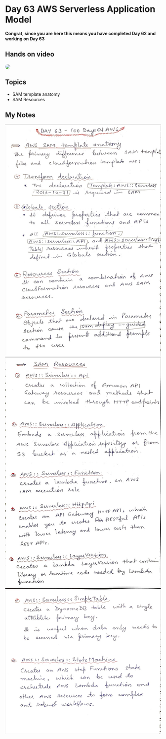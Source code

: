# Day 63 AWS Serverless Application Model

**Congrat, since you are here this means you have completed Day 62 and working on Day 63**

## Hands on video
<a href="https://youtu.be/5tU-oG3E9r8">
<img src="https://i3.ytimg.com/vi/5tU-oG3E9r8/hqdefault.jpg" align="center" width="200" style="border-radius:40px" />
</a>

## Topics
  - SAM template anatomy
  - SAM Resources

## My Notes
  ![1](./images/b60484fdcf7f0a3bbcd3ed7e11f4365c3e78f787.jpeg)
  ![2](./images/d21dc8ceea8d28184dce39304b9f6432376e74a8.jpeg)
  ![3](./images/5040d29defa659ed8a60c63ce4e5e2708d22d4fd.jpeg)
